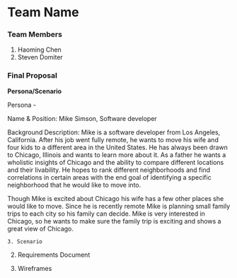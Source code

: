 # Team Name

### Team Members
1. Haoming Chen
2. Steven Domiter

### Final Proposal
**Persona/Scenario**

Persona - 

Name & Position: Mike Simson, Software developer

Background Description: Mike is a software developer from Los Angeles, California. After his job went fully remote, he wants to move his wife and four kids to a different area in the United States. He has always been drawn to Chicago, Illinois and wants to learn more about it. As a father he wants a wholistic insights of Chicago and the ability to compare different locations and their livability. He hopes to rank different neighborhoods and find correlations in certain areas with the end goal of identifying a specific neighborhood that he would like to move into.

Though Mike is excited about Chicago his wife has a few other places she would like to move. Since he is recently remote Mike is planning small family trips to each city so his family can decide. Mike is very interested in Chicago, so he wants to make sure the family trip is exciting and shows a great view of Chicago.

    3. Scenario
2. Requirements Document

3. Wireframes






